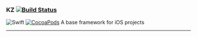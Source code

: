 ### KZ [![Build Status](https://travis-ci.org/k3zi/KZ.svg?branch=master)](https://travis-ci.org/k3zi/KZ)
![Swift](https://img.shields.io/badge/language-Swift-orange.svg) 
[![CocoaPods](https://img.shields.io/cocoapods/v/KZ.svg)](http://cocoapods.org/pods/KZ) 
A base framework for iOS projects

---
